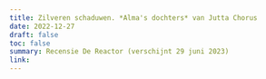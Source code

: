 ```yaml
---
title: Zilveren schaduwen. *Alma's dochters* van Jutta Chorus
date: 2022-12-27
draft: false
toc: false
summary: Recensie De Reactor (verschijnt 29 juni 2023)
link:
---
```


